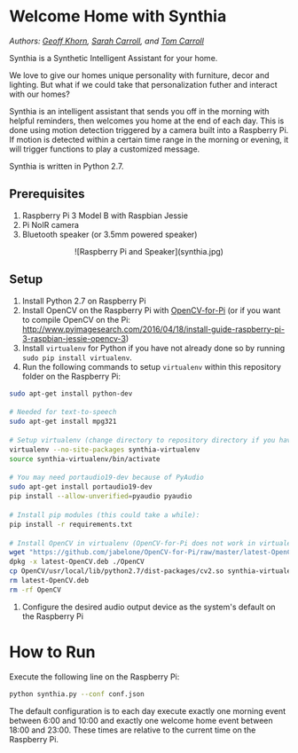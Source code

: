 # Welcome Home with Synthia

*Authors: [Geoff Khorn](https://github.com/gkhorn978), [Sarah Carroll](https://github.com/sarahes), and [Tom Carroll](https://github.com/TomAlanCarroll)*

Synthia is a Synthetic Intelligent Assistant for your home.

We love to give our homes unique personality with furniture, decor and lighting. But what if we could take that personalization futher and interact with our homes?

Synthia is an intelligent assistant that sends you off in the morning with helpful reminders, then welcomes you home at the end of each day. This is done using motion detection triggered by a camera built into a Raspberry Pi. If motion is detected within a certain time range in the morning or evening, it will trigger functions to play a customized message.

Synthia is written in Python 2.7.

## Prerequisites
1. Raspberry Pi 3 Model B with Raspbian Jessie
1. Pi NoIR camera
1. Bluetooth speaker (or 3.5mm powered speaker)
<div align="center">![Raspberry Pi and Speaker](synthia.jpg)</div>

## Setup
1. Install Python 2.7 on Raspberry Pi
1. Install OpenCV on the Raspberry Pi with [OpenCV-for-Pi](https://github.com/jabelone/OpenCV-for-Pi) (or if you want to compile OpenCV on the Pi: http://www.pyimagesearch.com/2016/04/18/install-guide-raspberry-pi-3-raspbian-jessie-opencv-3)
1. Install `virtualenv` for Python if you have not already done so by running `sudo pip install virtualenv`.
1. Run the following commands to setup `virtualenv` within this repository folder on the Raspberry Pi:
```bash
sudo apt-get install python-dev

# Needed for text-to-speech
sudo apt-get install mpg321

# Setup virtualenv (change directory to repository directory if you haven't already)
virtualenv --no-site-packages synthia-virtualenv
source synthia-virtualenv/bin/activate

# You may need portaudio19-dev because of PyAudio
sudo apt-get install portaudio19-dev
pip install --allow-unverified=pyaudio pyaudio

# Install pip modules (this could take a while):
pip install -r requirements.txt

# Install OpenCV in virtualenv (OpenCV-for-Pi does not work in virtualenv by default)
wget "https://github.com/jabelone/OpenCV-for-Pi/raw/master/latest-OpenCV.deb"
dpkg -x latest-OpenCV.deb ./OpenCV
cp OpenCV/usr/local/lib/python2.7/dist-packages/cv2.so synthia-virtualenv/local/lib/python2.7/site-packages/
rm latest-OpenCV.deb
rm -rf OpenCV
```
1. Configure the desired audio output device as the system's default on the Raspberry Pi

# How to Run
Execute the following line on the Raspberry Pi:
```bash
python synthia.py --conf conf.json
```
The default configuration is to each day execute exactly one morning event between 6:00 and 10:00  and exactly one welcome home event between 18:00 and 23:00. These times are relative to the current time on the Raspberry Pi.

